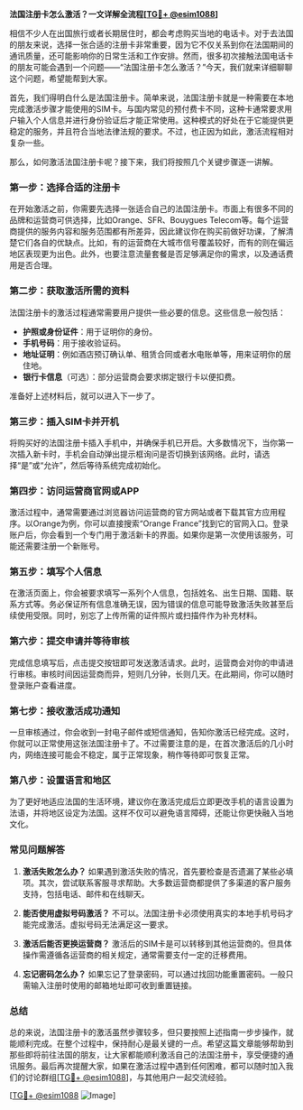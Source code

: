 **法国注册卡怎么激活？一文详解全流程[[TG💪+ @esim1088](https://t.me/s/esim1088)]**

相信不少人在出国旅行或者长期居住时，都会考虑购买当地的电话卡。对于去法国的朋友来说，选择一张合适的注册卡非常重要，因为它不仅关系到你在法国期间的通讯质量，还可能影响你的日常生活和工作安排。然而，很多初次接触法国电话卡的朋友可能会遇到一个问题——“法国注册卡怎么激活？”今天，我们就来详细聊聊这个问题，希望能帮到大家。

首先，我们得明白什么是法国注册卡。简单来说，法国注册卡就是一种需要在本地完成激活步骤才能使用的SIM卡。与国内常见的预付费卡不同，这种卡通常要求用户输入个人信息并进行身份验证后才能正常使用。这种模式的好处在于它能提供更稳定的服务，并且符合当地法律法规的要求。不过，也正因为如此，激活流程相对复杂一些。

那么，如何激活法国注册卡呢？接下来，我们将按照几个关键步骤逐一讲解。

### **第一步：选择合适的注册卡**
在开始激活之前，你需要先选择一张适合自己的法国注册卡。市面上有很多不同的品牌和运营商可供选择，比如Orange、SFR、Bouygues Telecom等。每个运营商提供的服务内容和服务范围都有所差异，因此建议你在购买前做好功课，了解清楚它们各自的优缺点。比如，有的运营商在大城市信号覆盖较好，而有的则在偏远地区表现更为出色。此外，也要注意流量套餐是否足够满足你的需求，以及通话费用是否合理。

### **第二步：获取激活所需的资料**
法国注册卡的激活过程通常需要用户提供一些必要的信息。这些信息一般包括：
- **护照或身份证件**：用于证明你的身份。
- **手机号码**：用于接收验证码。
- **地址证明**：例如酒店预订确认单、租赁合同或者水电账单等，用来证明你的居住地。
- **银行卡信息**（可选）：部分运营商会要求绑定银行卡以便扣费。

准备好上述材料后，就可以进入下一步了。

### **第三步：插入SIM卡并开机**
将购买好的法国注册卡插入手机中，并确保手机已开启。大多数情况下，当你第一次插入新卡时，手机会自动弹出提示框询问是否切换到该网络。此时，请选择“是”或“允许”，然后等待系统完成初始化。

### **第四步：访问运营商官网或APP**
激活过程中，通常需要通过浏览器访问运营商的官方网站或者下载其官方应用程序。以Orange为例，你可以直接搜索“Orange France”找到它的官网入口。登录账户后，你会看到一个专门用于激活新卡的界面。如果你是第一次使用该服务，可能还需要注册一个新账号。

### **第五步：填写个人信息**
在激活页面上，你会被要求填写一系列个人信息，包括姓名、出生日期、国籍、联系方式等。务必保证所有信息准确无误，因为错误的信息可能导致激活失败甚至后续使用受限。同时，别忘了上传所需的证件照片或扫描件作为补充材料。

### **第六步：提交申请并等待审核**
完成信息填写后，点击提交按钮即可发送激活请求。此时，运营商会对你的申请进行审核。审核时间因运营商而异，短则几分钟，长则几天。在此期间，你可以随时登录账户查看进度。

### **第七步：接收激活成功通知**
一旦审核通过，你会收到一封电子邮件或短信通知，告知你激活已经完成。这时，你就可以正常使用这张法国注册卡了。不过需要注意的是，在首次激活后的几小时内，网络连接可能会不稳定，属于正常现象，稍作等待即可恢复正常。

### **第八步：设置语言和地区**
为了更好地适应法国的生活环境，建议你在激活完成后立即更改手机的语言设置为法语，并将地区设定为法国。这样不仅可以避免语言障碍，还能让你更快融入当地文化。

### **常见问题解答**
1. **激活失败怎么办？**
   如果遇到激活失败的情况，首先要检查是否遗漏了某些必填项。其次，尝试联系客服寻求帮助。大多数运营商都提供了多渠道的客户服务支持，包括电话、邮件和在线聊天。

2. **能否使用虚拟号码激活？**
   不可以。法国注册卡必须使用真实的本地手机号码才能完成激活。虚拟号码无法满足这一要求。

3. **激活后能否更换运营商？**
   激活后的SIM卡是可以转移到其他运营商的。但具体操作需遵循各运营商的相关规定，通常需要支付一定的迁移费用。

4. **忘记密码怎么办？**
   如果忘记了登录密码，可以通过找回功能重置密码。一般只需输入注册时使用的邮箱地址即可收到重置链接。

### **总结**
总的来说，法国注册卡的激活虽然步骤较多，但只要按照上述指南一步步操作，就能顺利完成。在整个过程中，保持耐心是最关键的一点。希望这篇文章能够帮助到那些即将前往法国的朋友，让大家都能顺利激活自己的法国注册卡，享受便捷的通讯服务。最后再次提醒大家，如果在激活过程中遇到任何困难，都可以随时加入我们的讨论群组[[TG💪+ @esim1088](https://t.me/s/esim1088)]，与其他用户一起交流经验。

[[TG💪+ @esim1088](https://t.me/s/esim1088) ![Image](https://i.postimg.cc/4NQfJmqS/Snipaste-2025-05-13-00-14-12.png)]